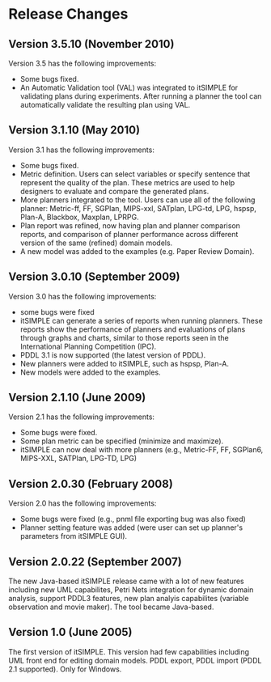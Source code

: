 # Release Changes #

## Version 3.5.10 (November 2010) ##
Version 3.5 has the following improvements:
  * Some bugs fixed.
  * An Automatic Validation tool (VAL) was integrated to itSIMPLE for validating plans during experiments. After running a planner the tool can automatically validate the resulting plan using VAL.


## Version 3.1.10 (May 2010) ##
Version 3.1 has the following improvements:
  * Some bugs fixed.
  * Metric definition. Users can select variables or specify sentence that represent the quality of the plan. These metrics are used to help designers to evaluate and compare the generated plans.
  * More planners integrated to the tool. Users can use all of the following planner: Metric-ff, FF, SGPlan, MIPS-xxl, SATplan, LPG-td, LPG, hspsp, Plan-A, Blackbox, Maxplan, LPRPG.
  * Plan report was refined, now having plan and planner comparison reports, and comparison of planner performance across different version of the same (refined) domain models.
  * A new model was added to the examples (e.g. Paper Review Domain).


## Version 3.0.10 (September 2009) ##

Version 3.0 has the following improvements:
  * some bugs were fixed
  * itSIMPLE can generate a series of reports when running planners. These reports show the performance of planners and evaluations of plans through graphs and charts, similar to those reports seen in the International Planning Competition (IPC).
  * PDDL 3.1 is now supported (the latest version of PDDL).
  * New planners were added to itSIMPLE, such as hspsp, Plan-A.
  * New models were added to the examples.


## Version 2.1.10 (June 2009) ##
Version 2.1 has the following improvements:
  * Some bugs were fixed.
  * Some plan metric can be specified (minimize and maximize).
  * itSIMPLE can now deal with more planners (e.g., Metric-FF, FF, SGPlan6, MIPS-XXL, SATPlan, LPG-TD, LPG)


## Version 2.0.30 (February 2008) ##
Version 2.0 has the following improvements:
  * Some bugs were fixed (e.g., pnml file exporting bug was also fixed)
  * Planner setting feature was added (were user can set up planner's parameters from itSIMPLE GUI).


## Version 2.0.22 (September 2007) ##

The new Java-based itSIMPLE release came with a lot of new features including new UML capabilites, Petri Nets integration for dynamic domain analysis, support PDDL3 features, new plan analyis capabilites (variable observation and movie maker). The tool became Java-based.


## Version 1.0 (June 2005) ##

The first version of itSIMPLE. This version had few capabilities including UML front end for editing domain models. PDDL export, PDDL import (PDDL 2.1 supported). Only for Windows.